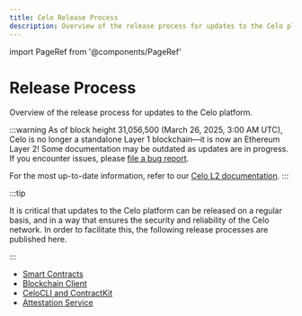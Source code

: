 ```yaml
---
title: Celo Release Process
description: Overview of the release process for updates to the Celo platform.
---
```


import PageRef from '@components/PageRef'

# Release Process

Overview of the release process for updates to the Celo platform.

:::warning
As of block height 31,056,500 (March 26, 2025, 3:00 AM UTC), Celo is no longer a standalone Layer 1 blockchain—it is now an Ethereum Layer 2!
Some documentation may be outdated as updates are in progress. If you encounter issues, please [file a bug report](https://github.com/celo-org/docs/issues/new/choose).

For the most up-to-date information, refer to our [Celo L2 documentation](https://docs.celo.org/cel2).
:::

:::tip

It is critical that updates to the Celo platform can be released on a regular basis, and in a way that ensures the security and reliability of the Celo network. In order to facilitate this, the following release processes are published here.

:::

- [Smart Contracts](/community/release-process/smart-contracts)
- [Blockchain Client](/community/release-process/blockchain-client)
- [CeloCLI and ContractKit](/community/release-process/base-cli-contractkit-dappkit-utils)
- [Attestation Service](/community/release-process/attestation-service)
